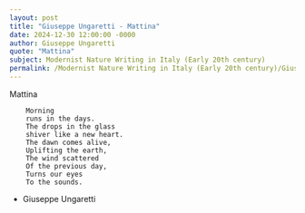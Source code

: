 ```yaml
---
layout: post
title: "Giuseppe Ungaretti - Mattina"
date: 2024-12-30 12:00:00 -0000
author: Giuseppe Ungaretti
quote: "Mattina"
subject: Modernist Nature Writing in Italy (Early 20th century)
permalink: /Modernist Nature Writing in Italy (Early 20th century)/Giuseppe Ungaretti/Giuseppe Ungaretti - Mattina
---
```


Mattina

        Morning
        runs in the days.  
        The drops in the glass
        shiver like a new heart.
        The dawn comes alive,  
        Uplifting the earth,  
        The wind scattered
        Of the previous day,
        Turns our eyes
        To the sounds.  
         
        


- Giuseppe Ungaretti
